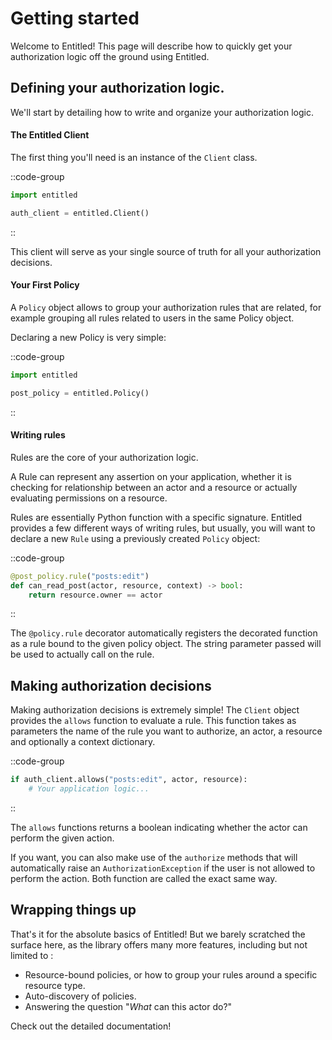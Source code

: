 # Getting started

Welcome to Entitled! This page will describe how to quickly get your authorization logic off the ground using Entitled.

## Defining your authorization logic.

We'll start by detailing how to write and organize your authorization logic.

#### The Entitled Client

The first thing you'll need is an instance of the `Client` class.

::code-group
```py [Snippet]
import entitled

auth_client = entitled.Client()
```
::

This client will serve as your single source of truth for all your authorization decisions.

#### Your First Policy

A `Policy` object allows to group your authorization rules that are related, for example grouping all rules related to users in the same Policy object.

Declaring a new Policy is very simple:

::code-group
```py [Snippet]
import entitled

post_policy = entitled.Policy()
```
::

#### Writing rules 

Rules are the core of your authorization logic.

A Rule can represent any assertion on your application, whether it is checking for relationship between an actor and a resource or actually evaluating permissions on a resource.


Rules are essentially Python function with a specific signature. Entitled provides a few different ways of writing rules, but usually, you will want to declare a new `Rule` using a previously created `Policy` object:


::code-group
```py [Snippet]
@post_policy.rule("posts:edit")
def can_read_post(actor, resource, context) -> bool:
    return resource.owner == actor
```
::

The `@policy.rule` decorator automatically registers the decorated function as a rule bound to the given policy object. The string parameter passed will be used to actually call on the rule. 


## Making authorization decisions

Making authorization decisions is extremely simple! The `Client` object provides the `allows` function to evaluate a rule. This function takes as parameters the name of the rule you want to authorize, an actor, a resource and optionally a context dictionary.

::code-group
```python [Snippet]
if auth_client.allows("posts:edit", actor, resource):
    # Your application logic...

```
::

The `allows` functions returns a boolean indicating whether the actor can perform the given action. 

If you want, you can also make use of the `authorize` methods that will automatically raise an `AuthorizationException` if the user is not allowed to perform the action. Both function are called the exact same way.

## Wrapping things up

That's it for the absolute basics of Entitled! But we barely scratched the surface here, as the library offers many more features, including but not limited to :
- Resource-bound policies, or how to group your rules around a specific resource type.
- Auto-discovery of policies.
- Answering the question "*What* can this actor do?"

Check out the detailed documentation!
